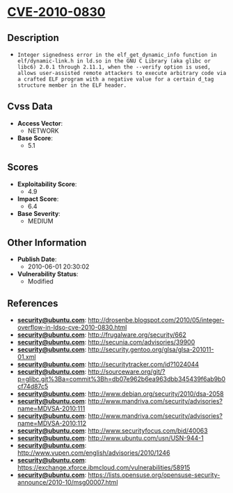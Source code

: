 
# [CVE-2010-0830](https://cve.mitre.org/cgi-bin/cvename.cgi?name=CVE-2010-0830)

## Description

- `Integer signedness error in the elf_get_dynamic_info function in elf/dynamic-link.h in ld.so in the GNU C Library (aka glibc or libc6) 2.0.1 through 2.11.1, when the --verify option is used, allows user-assisted remote attackers to execute arbitrary code via a crafted ELF program with a negative value for a certain d_tag structure member in the ELF header.`

## Cvss Data

- **Access Vector**:
  - NETWORK
- **Base Score**:
  - 5.1

## Scores

- **Exploitability Score**:
  - 4.9
- **Impact Score**:
  - 6.4
- **Base Severity**:
  - MEDIUM

## Other Information

- **Publish Date**:
  - 2010-06-01 20:30:02
- **Vulnerability Status**:
  - Modified

## References

- **security@ubuntu.com**: http://drosenbe.blogspot.com/2010/05/integer-overflow-in-ldso-cve-2010-0830.html
- **security@ubuntu.com**: http://frugalware.org/security/662
- **security@ubuntu.com**: http://secunia.com/advisories/39900
- **security@ubuntu.com**: http://security.gentoo.org/glsa/glsa-201011-01.xml
- **security@ubuntu.com**: http://securitytracker.com/id?1024044
- **security@ubuntu.com**: http://sourceware.org/git/?p=glibc.git%3Ba=commit%3Bh=db07e962b6ea963dbb345439f6ab9b0cf74d87c5
- **security@ubuntu.com**: http://www.debian.org/security/2010/dsa-2058
- **security@ubuntu.com**: http://www.mandriva.com/security/advisories?name=MDVSA-2010:111
- **security@ubuntu.com**: http://www.mandriva.com/security/advisories?name=MDVSA-2010:112
- **security@ubuntu.com**: http://www.securityfocus.com/bid/40063
- **security@ubuntu.com**: http://www.ubuntu.com/usn/USN-944-1
- **security@ubuntu.com**: http://www.vupen.com/english/advisories/2010/1246
- **security@ubuntu.com**: https://exchange.xforce.ibmcloud.com/vulnerabilities/58915
- **security@ubuntu.com**: https://lists.opensuse.org/opensuse-security-announce/2010-10/msg00007.html

